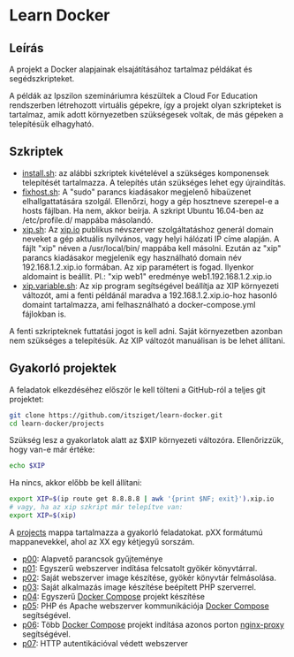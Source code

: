 # Learn Docker

## Leírás

A projekt a Docker alapjainak elsajátításához tartalmaz példákat és segédszkripteket.

A példák az Ipszilon szemináriumra készültek a Cloud For Education rendszerben létrehozott
virtuális gépekre, így a projekt olyan szkripteket is tartalmaz, amik adott
környezetben szükségesek voltak, de más gépeken a telepítésük elhagyható.

## Szkriptek

* [install.sh](install.sh): az alábbi szkriptek kivételével a szükséges komponensek telepítését tartalmazza. 
A telepítés után szükséges lehet egy újraindítás.
* [fixhost.sh](system/etc/profile.d/fixhost.sh): A "sudo" parancs kiadásakor megjelenő
hibaüzenet elhallgattatására szolgál. Ellenőrzi, hogy a gép hosztneve szerepel-e a hosts fájlban.
Ha nem, akkor beírja. A szkript Ubuntu 16.04-ben az /etc/profile.d/ mappába másolandó.
* [xip.sh](system/usr/local/bin/xip.sh): Az [xip.io](http://xip.io) publikus névszerver szolgáltatáshoz
generál domain neveket a gép aktuális nyilvános, vagy helyi hálózati IP címe alapján.
A fájlt "xip" néven a /usr/local/bin/ mappába kell másolni. Ezután az "xip" parancs kiadásakor
megjelenik egy használható domain név 192.168.1.2.xip.io formában. Az xip paramétert is fogad. 
Ilyenkor aldomaint is beállít. Pl.: "xip web1" eredménye web1.192.168.1.2.xip.io
* [xip.variable.sh](system/etc/profile.d/xip.variable.sh): Az xip program segítségével
beállítja az XIP környezeti változót, ami a fenti példánál maradva a 192.168.1.2.xip.io-hoz 
hasonló domaint tartalmazza, ami felhasználható a docker-compose.yml fájlokban is.

A fenti szkripteknek futtatási jogot is kell adni. Saját környezetben azonban nem szükséges
a telepítésük. Az XIP változót manuálisan is be lehet állítani.

## Gyakorló projektek

A feladatok elkezdéséhez először le kell tölteni a GitHub-ról a teljes git projektet:

```bash
git clone https://github.com/itsziget/learn-docker.git
cd learn-docker/projects
```

Szükség lesz a gyakorlatok alatt az $XIP környezeti változóra. Ellenőrizzük, hogy van-e már értéke:

```bash
echo $XIP
```

Ha nincs, akkor előbb be kell állítani:
```bash
export XIP=$(ip route get 8.8.8.8 | awk '{print $NF; exit}').xip.io
# vagy, ha az xip szkript már telepítve van:
export XIP=$(xip)
```


A [projects](https://github.com/itsziget/learn-docker/tree/master/projects) mappa tartalmazza a gyakorló feladatokat. pXX formátumú mappanevekkel, ahol az XX egy kétjegyű sorszám.

* [p00](projects/p00/README.md): Alapvető parancsok gyűjteménye
* [p01](projects/p01/README.md): Egyszerű webszerver indítása felcsatolt gyökér könyvtárral.
* [p02](projects/p02/README.md): Saját webszerver image készítése, gyökér könyvtár felmásolása.
* [p03](projects/p03/READMe.md): Saját alkalmazás image készítése beépített PHP szerverrel.
* [p04](projects/p04/README.md): Egyszerű [Docker Compose](https://docs.docker.com/compose/) projekt készítése
* [p05](projects/p05/README.md): PHP és Apache webszerver kommunikációja [Docker Compose](https://docs.docker.com/compose/) segítségével.
* [p06](projects/p06/README.md): Több [Docker Compose](https://docs.docker.com/compose/) projekt indítása azonos porton [nginx-proxy](https://hub.docker.com/r/jwilder/nginx-proxy) segítségével.
* [p07](projects/p07/README.md): HTTP autentikációval védett webszerver

